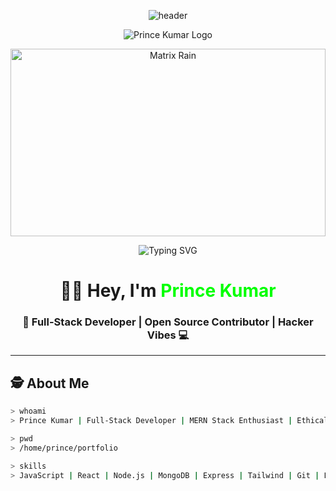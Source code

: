 <!-- HACKER STYLE HEADER -->
<p align="center">
  <img src="https://capsule-render.vercel.app/api?type=waving&color=00ff00&height=200&section=header&text=Prince%20Kumar&fontSize=50&fontColor=ffffff&animation=twinkling" alt="header" />
</p>

<!-- NEON HACKER LOGO -->
<p align="center">
  <img src="https://hacker-font-logo.vercel.app/api?text=Prince%20Kumar&size=70&color=00FF00&bg=000000&glow=true" alt="Prince Kumar Logo" />
</p>

<!-- MATRIX RAIN BACKGROUND -->
<p align="center">
  <img src="https://i.gifer.com/7scX.gif" width="100%" height="300px" alt="Matrix Rain" />
</p>

<!-- TYPING ANIMATION -->
<p align="center">
  <img src="https://readme-typing-svg.herokuapp.com?font=Fira+Code&size=24&pause=1000&color=00FF00&center=true&vCenter=true&width=700&lines=Access+Granted+✅;Welcome+to+Prince+Kumar's+Repository!;Full-Stack+Developer+%7C+MERN+Stack+%7C+Open+Source+Contributor" alt="Typing SVG" />
</p>

<h1 align="center">👨‍💻 Hey, I'm <span style="color:#00FF00">Prince Kumar</span></h1>
<h3 align="center">🚀 Full-Stack Developer | Open Source Contributor | Hacker Vibes 💻</h3>

---

## 🕵️ About Me  
```bash
> whoami
> Prince Kumar | Full-Stack Developer | MERN Stack Enthusiast | Ethical Hacker

> pwd
> /home/prince/portfolio

> skills
> JavaScript | React | Node.js | MongoDB | Express | Tailwind | Git | Linux
